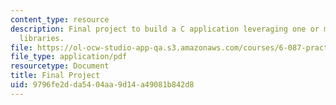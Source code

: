```yaml
---
content_type: resource
description: Final project to build a C application leveraging one or more open-source
  libraries.
file: https://ol-ocw-studio-app-qa.s3.amazonaws.com/courses/6-087-practical-programming-in-c-january-iap-2010/9796fe2dda5404aa9d14a49081b842d8_MIT6_087IAP10_project.pdf
file_type: application/pdf
resourcetype: Document
title: Final Project
uid: 9796fe2d-da54-04aa-9d14-a49081b842d8
---
```

